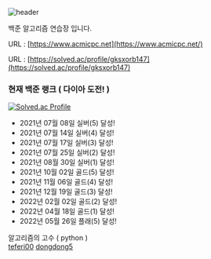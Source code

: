![header](https://capsule-render.vercel.app/api?type=Waving&color=46D2A3&height=200&text=Algorithm%20challenge&fontAlignY=35&fontSize=60)


백준 알고리즘 연습장 입니다.

URL : [https://www.acmicpc.net](https://www.acmicpc.net/)

URL : [https://solved.ac/profile/gksxorb147](https://solved.ac/profile/gksxorb147)

### 현재 백준 랭크 ( 다이아 도전! )
[![Solved.ac Profile](http://mazassumnida.wtf/api/v2/generate_badge?boj=gksxorb147)](https://solved.ac/gksxorb147/)

- 2021년 07월 08일 실버(5) 달성!
- 2021년 07월 14일 실버(4) 달성!
- 2021년 07월 17일 실버(3) 달성!
- 2021년 07월 25일 실버(2) 달성!
- 2021년 08월 30일 실버(1) 달성!
- 2021년 10월 02일 골드(5) 달성!
- 2021년 11월 06일 골드(4) 달성!
- 2021년 12월 19일 골드(3) 달성!
- 2022년 02월 02일 골드(2) 달성!
- 2022년 04월 18일 골드(1) 달성!
- 2022년 05월 26일 플래(5) 달성!

알고리즘의 고수 ( python )<br>
[teferi00](https://www.acmicpc.net/user/teferi00)
[dongdong5](https://www.acmicpc.net/user/dongdong5)
